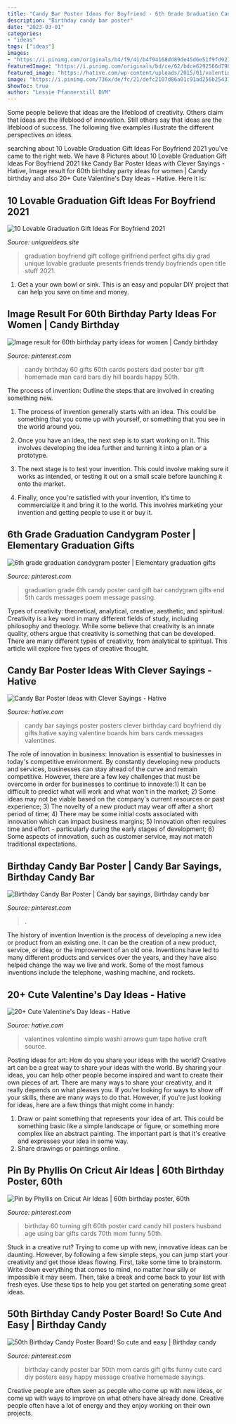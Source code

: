 ```yaml
---
title: "Candy Bar Poster Ideas For Boyfriend - 6th Grade Graduation Candygram Poster"
description: "Birthday candy bar poster"
date: "2023-03-01"
categories:
- "ideas"
tags: ["ideas"]
images:
- "https://i.pinimg.com/originals/b4/f9/41/b4f94168dd89de45d6e51f9fd9210124.jpg"
featuredImage: "https://i.pinimg.com/originals/bd/ce/62/bdce6292566d798c97e2c65657e2a67d.jpg"
featured_image: "https://hative.com/wp-content/uploads/2015/01/valentines-day-ideas/5-valentines-day-ideas.jpg"
image: "https://i.pinimg.com/736x/de/fc/21/defc2107d86a01c91ad256b254379df7.jpg"
ShowToc: true
author: "Lessie Pfannerstill DVM"
---
```



Some people believe that ideas are the lifeblood of creativity. Others claim that ideas are the lifeblood of innovation. Still others say that ideas are the lifeblood of success. The following five examples illustrate the different perspectives on ideas.

	

		
searching about 10 Lovable Graduation Gift Ideas For Boyfriend 2021 you've came to the right web. We have 8 Pictures about 10 Lovable Graduation Gift Ideas For Boyfriend 2021 like Candy Bar Poster Ideas with Clever Sayings - Hative, Image result for 60th birthday party ideas for women | Candy birthday and also 20+ Cute Valentine&#039;s Day Ideas - Hative. Here it is:
		
    
## 10 Lovable Graduation Gift Ideas For Boyfriend 2021

<img loading=lazy src="https://www.uniqueideas.site/wp-content/uploads/perfect-boyfriend-graduation-gift-high-school-graduation-or-college.jpg" onerror="this.onerror=null;this.src='https://tse4.mm.bing.net/th?id=OIP.Y_31u4Q19rEWd88ExrlS_gHaJ4&amp;pid=15.1';" alt="10 Lovable Graduation Gift Ideas For Boyfriend 2021">

_Source: uniqueideas.site_

>graduation boyfriend gift college girlfriend perfect gifts diy grad unique lovable graduate presents friends trendy boyfriends open title stuff 2021. 

	

1. Get a your own bowl or sink. This is an easy and popular DIY project that can help you save on time and money.

    
## Image Result For 60th Birthday Party Ideas For Women | Candy Birthday

<img loading=lazy src="https://i.pinimg.com/736x/91/2f/f4/912ff4b7e096c3c31653cbfffda5df03.jpg" onerror="this.onerror=null;this.src='https://tse1.mm.bing.net/th?id=OIP.Wa9uLCgxWFeR-q1Av845DgHaJ4&amp;pid=15.1';" alt="Image result for 60th birthday party ideas for women | Candy birthday">

_Source: pinterest.com_

>candy birthday 60 gifts 60th cards posters dad poster bar gift homemade man card bars diy hill boards happy 50th. 

	

The process of invention: Outline the steps that are involved in creating something new.
1. The process of invention generally starts with an idea. This could be something that you come up with yourself, or something that you see in the world around you.
2. Once you have an idea, the next step is to start working on it. This involves developing the idea further and turning it into a plan or a prototype.

3. The next stage is to test your invention. This could involve making sure it works as intended, or testing it out on a small scale before launching it onto the market.

4. Finally, once you're satisfied with your invention, it's time to commercialize it and bring it to the world. This involves marketing your invention and getting people to use it or buy it.

    
## 6th Grade Graduation Candygram Poster | Elementary Graduation Gifts

<img loading=lazy src="https://i.pinimg.com/736x/de/fc/21/defc2107d86a01c91ad256b254379df7.jpg" onerror="this.onerror=null;this.src='https://tse4.mm.bing.net/th?id=OIP.ujJEVmJZJQVq-RxRqA2C7AHaJ3&amp;pid=15.1';" alt="6th grade graduation candygram poster | Elementary graduation gifts">

_Source: pinterest.com_

>graduation grade 6th candy poster card gift bar candygram gifts end 5th cards messages poem message passing. 

	

Types of creativity: theoretical, analytical, creative, aesthetic, and spiritual.
Creativity is a key word in many different fields of study, including philosophy and theology. While some believe that creativity is an innate quality, others argue that creativity is something that can be developed. There are many different types of creativity, from analytical to spiritual. This article will explore five types of creative thought.

    
## Candy Bar Poster Ideas With Clever Sayings - Hative

<img loading=lazy src="https://hative.com/wp-content/uploads/2015/01/candy-bar-sayings/7-candy-bar-saying-ideas.jpg" onerror="this.onerror=null;this.src='https://tse4.mm.bing.net/th?id=OIP.0phdmDhpp4UqE0nR4il0owHaKg&amp;pid=15.1';" alt="Candy Bar Poster Ideas with Clever Sayings - Hative">

_Source: hative.com_

>candy bar sayings poster posters clever birthday card boyfriend diy gifts hative saying valentine boards him bars cards messages valentines. 

	

The role of innovation in business:
Innovation is essential to businesses in today's competitive environment. By constantly developing new products and services, businesses can stay ahead of the curve and remain competitive. However, there are a few key challenges that must be overcome in order for businesses to continue to innovate:1) It can be difficult to predict what will work and what won't in the market; 2) Some ideas may not be viable based on the company's current resources or past experience; 3) The novelty of a new product may wear off after a short period of time; 4) There may be some initial costs associated with innovation which can impact business margins; 5) Innovation often requires time and effort - particularly during the early stages of development; 6) Some aspects of innovation, such as customer service, may not match traditional expectations.

    
## Birthday Candy Bar Poster | Candy Bar Sayings, Birthday Candy Bar

<img loading=lazy src="https://i.pinimg.com/originals/bd/ce/62/bdce6292566d798c97e2c65657e2a67d.jpg" onerror="this.onerror=null;this.src='https://tse1.mm.bing.net/th?id=OIP.aG5r5UzIGN-RhXNY78iFbwHaJ4&amp;pid=15.1';" alt="Birthday Candy Bar Poster | Candy bar sayings, Birthday candy bar">

_Source: pinterest.com_

>. 

	

The history of invention
Invention is the process of developing a new idea or product from an existing one. It can be the creation of a new product, service, or idea; or the improvement of an old one. Inventions have led to many different products and services over the years, and they have also helped change the way we live and work. Some of the most famous inventions include the telephone, washing machine, and rockets.

    
## 20+ Cute Valentine&#039;s Day Ideas - Hative

<img loading=lazy src="https://hative.com/wp-content/uploads/2015/01/valentines-day-ideas/5-valentines-day-ideas.jpg" onerror="this.onerror=null;this.src='https://tse1.mm.bing.net/th?id=OIP.TyuSjuCShFoR0hO3vw2DTAHaKv&amp;pid=15.1';" alt="20+ Cute Valentine&#039;s Day Ideas - Hative">

_Source: hative.com_

>valentines valentine simple washi arrows gum tape hative craft source. 

	

Posting ideas for art: How do you share your ideas with the world?
Creative art can be a great way to share your ideas with the world. By sharing your ideas, you can help other people become inspired and want to create their own pieces of art. There are many ways to share your creativity, and it really depends on what pleases you. If you're looking for ways to show off your skills, there are many ways to do that. However, if you're just looking for ideas, here are a few things that might come in handy: 
1) Draw or paint something that represents your idea of art. This could be something basic like a simple landscape or figure, or something more complex like an abstract painting. The important part is that it's creative and expresses your idea in some way. 
2) Share drawings or paintings online.

    
## Pin By Phyllis On Cricut Air Ideas | 60th Birthday Poster, 60th

<img loading=lazy src="https://i.pinimg.com/736x/df/51/c0/df51c06bed2f4462ce7004dc09037a56--cricut-explore-project-ideas.jpg" onerror="this.onerror=null;this.src='https://tse1.mm.bing.net/th?id=OIP.NuIbDpdFoTnhWHh2kU26MAHaJ4&amp;pid=15.1';" alt="Pin by Phyllis on Cricut Air Ideas | 60th birthday poster, 60th">

_Source: pinterest.com_

>birthday 60 turning gift 60th poster card candy hill posters husband age using bar gifts cards 70th mom funny 50th. 

	

Stuck in a creative rut? Trying to come up with new, innovative ideas can be daunting. However, by following a few simple steps, you can jump start your creativity and get those ideas flowing. First, take some time to brainstorm. Write down everything that comes to mind, no matter how silly or impossible it may seem. Then, take a break and come back to your list with fresh eyes. Use these tips to help you get started on generating some great ideas.

    
## 50th Birthday Candy Poster Board! So Cute And Easy | Birthday Candy

<img loading=lazy src="https://i.pinimg.com/originals/b4/f9/41/b4f94168dd89de45d6e51f9fd9210124.jpg" onerror="this.onerror=null;this.src='https://tse2.mm.bing.net/th?id=OIP.U4lJxByE9plTFuanNi1HyAHaJ4&amp;pid=15.1';" alt="50th Birthday Candy Poster Board! So cute and easy | Birthday candy">

_Source: pinterest.com_

>birthday candy poster bar 50th mom cards gift gifts funny cute card diy posters easy happy message creative homemade sayings. 

	

Creative people are often seen as people who come up with new ideas, or come up with ways to improve on what others have already done. Creative people often have a lot of energy and they enjoy working on their own projects.


